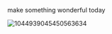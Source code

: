 <!-- [![Veer's GitHub Header](./assets/new-header.png)](https://veerbia.github.io) My name is Veer, and I'm an CS + Math student at the University of British Columbia. Check out:

- 📊 [CensusGPT](https://censusgpt.com/)
- 🌉 [SanFranciscoGPT](https://censusgpt.com/sf)
- 🏀 [HoopsGPT](https://hoopsgpt.ai/)
- 👤 [ShareCharacterAI](https://chrome.google.com/webstore/detail/sharecharacterai-copy-cha/lheaackdnillimheijacknleojfobopn)

 -->
make something wonderful today
<br />

![1044939045450563634](https://github.com/veerbia/veerbia/assets/102765426/fa6cd42a-a04b-4bd9-8a92-21a660a6b5ab)
